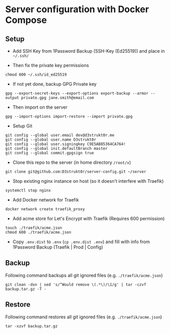 # Server configuration with Docker Compose

## Setup

* Add SSH Key from 1Password Backup (SSH-Key (Ed25519)) and place in `~/.ssh/`

* Then fix the private key permissions

```shell
chmod 600 ~/.ssh/id_ed25519
```

* If not yet done, backup GPG Private key

```shell
gpg --export-secret-keys --export-options export-backup --armor --output private.gpg jane.smith@email.com
```

* Then import on the server

```shell
gpg --import-options import-restore --import private.gpg
```

* Setup Git

```shell
git config --global user.email dev@d3strukt0r.me
git config --global user.name D3strukt0r
git config --global user.signingkey C9E5AB85364CA764!
git config --global init.defaultBranch master
git config --global commit.gpgsign true
```

* Clone this repo to the server (in home directory `/root/x`)

```shell
git clone git@github.com:D3strukt0r/server-config.git ~/server
```

* Stop existing nginx instance on host (so it doesn't interfere with Traefik)

```shell
systemctl stop nginx
```

* Add Docker network for Traefik

```shell
docker network create traefik_proxy
```

* Add acme store for Let's Encrypt with Traefik (Requires 600 permission)

```shell
touch ./traefik/acme.json
chmod 600 ./traefik/acme.json
```

* Copy `.env.dist` to `.env` (`cp .env.dist .env`) and fill with info from 1Password Backup (Traefik | Prod | Config)

## Backup

Following command backups all git ignored files (e.g. `./traefik/acme.json`)

```shell
git clean -dxn | sed 's/^Would remove \(.*\)/\1/g' | tar -czvf backup.tar.gz -T -
```

## Restore

Following command restores all git ignored files (e.g. `./traefik/acme.json`)

```shell
tar -xzvf backup.tar.gz
```

